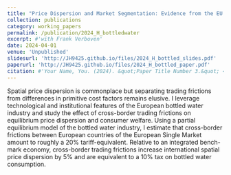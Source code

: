 ```yaml
---
title: "Price Dispersion and Market Segmentation: Evidence from the EU Bottled Water Industry"
collection: publications
category: working_papers
permalink: /publication/2024_H_bottledwater
excerpt: #'with Frank Verboven'
date: 2024-04-01
venue: 'Unpublished'
slidesurl: 'http://JH9425.github.io/files/2024_H_bottled_slides.pdf'
paperurl: 'http://JH9425.github.io/files/2024_H_bottled_paper.pdf'
citation: #'Your Name, You. (2024). &quot;Paper Title Number 3.&quot; <i>GitHub Journal of Bugs</i>. 1(3).'
---
```


Spatial price dispersion is commonplace but separating trading frictions from differences in primitive cost factors remains elusive. I leverage technological and institutional features of the European bottled water industry and study the effect of cross-border trading frictions on equilibrium price dispersion and consumer welfare. Using a partial equilibrium model of the bottled water industry, I estimate that cross-border frictions between European countries of the European Single Market amount to roughly a 20% tariff-equivalent. Relative to an integrated bench- mark economy, cross-border trading frictions increase international spatial price dispersion by 5% and are equivalent to a 10% tax on bottled water consumption.
